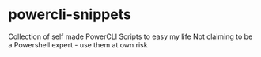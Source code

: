 # powercli-snippets

Collection of self made PowerCLI Scripts to easy my life Not claiming to be a Powershell expert - use them at own risk
